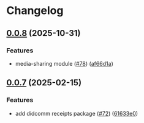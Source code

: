 # Changelog

## [0.0.8](https://github.com/2060-io/credo-ts-didcomm-ext/compare/@2060.io/credo-ts-didcomm-receipts@v0.0.7...@2060.io/credo-ts-didcomm-receipts@v0.0.8) (2025-10-31)


### Features

* media-sharing module ([#78](https://github.com/2060-io/credo-ts-didcomm-ext/issues/78)) ([af66d1a](https://github.com/2060-io/credo-ts-didcomm-ext/commit/af66d1a995cbf7b06d0b08266177674aae3f51de))

## [0.0.7](https://github.com/2060-io/credo-ts-didcomm-ext/compare/@2060.io/credo-ts-didcomm-receipts-v0.0.6...@2060.io/credo-ts-didcomm-receipts@v0.0.7) (2025-02-15)


### Features

* add didcomm receipts package ([#72](https://github.com/2060-io/credo-ts-didcomm-ext/issues/72)) ([61633e0](https://github.com/2060-io/credo-ts-didcomm-ext/commit/61633e05563953e97f0fda32fbaeed7549360858))
